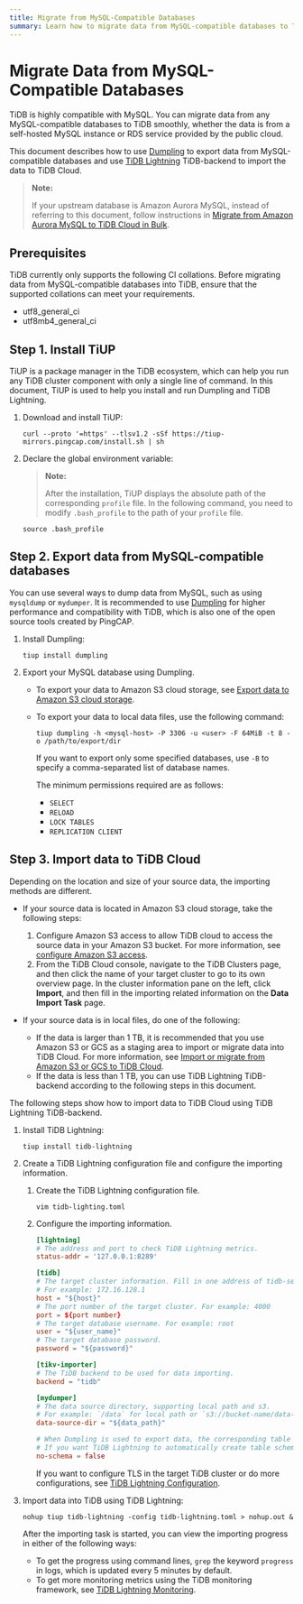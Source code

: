 ```yaml
---
title: Migrate from MySQL-Compatible Databases
summary: Learn how to migrate data from MySQL-compatible databases to TiDB Cloud using the Dumpling and TiDB Lightning tools.
---
```


# Migrate Data from MySQL-Compatible Databases

TiDB is highly compatible with MySQL. You can migrate data from any MySQL-compatible databases to TiDB smoothly, whether the data is from a self-hosted MySQL instance or RDS service provided by the public cloud.

This document describes how to use [Dumpling](https://docs.pingcap.com/tidb/stable/dumpling-overview) to export data from MySQL-compatible databases and use [TiDB Lightning](https://docs.pingcap.com/tidb/stable/tidb-lightning-overview) TiDB-backend to import the data to TiDB Cloud. 

> **Note:**
>
> If your upstream database is Amazon Aurora MySQL, instead of referring to this document, follow instructions in [Migrate from Amazon Aurora MySQL to TiDB Cloud in Bulk](/tidb-cloud/migrate-from-aurora-bulk-import.md).

## Prerequisites

TiDB currently only supports the following CI collations. Before migrating data from MySQL-compatible databases into TiDB, ensure that the supported collations can meet your requirements.

- utf8_general_ci
- utf8mb4_general_ci

## Step 1. Install TiUP

TiUP is a package manager in the TiDB ecosystem, which can help you run any TiDB cluster component with only a single line of command. In this document, TiUP is used to help you install and run Dumpling and TiDB Lightning.

1. Download and install TiUP:

    
    ```shell
    curl --proto '=https' --tlsv1.2 -sSf https://tiup-mirrors.pingcap.com/install.sh | sh
    ```

2. Declare the global environment variable:

    > **Note:**
    >
    > After the installation, TiUP displays the absolute path of the corresponding `profile` file. In the following command, you need to modify `.bash_profile` to the path of your `profile` file.

    
    ```shell
    source .bash_profile
    ```

## Step 2. Export data from MySQL-compatible databases

You can use several ways to dump data from MySQL, such as using `mysqldump` or `mydumper`. It is recommended to use [Dumpling](https://docs.pingcap.com/tidb/stable/dumpling-overview) for higher performance and compatibility with TiDB, which is also one of the open source tools created by PingCAP.

1. Install Dumpling:

    
    ```shell
    tiup install dumpling
    ```

2. Export your MySQL database using Dumpling.

    - To export your data to Amazon S3 cloud storage, see [Export data to Amazon S3 cloud storage](https://docs.pingcap.com/tidb/stable/dumpling-overview#export-data-to-amazon-s3-cloud-storage). 
    - To export your data to local data files, use the following command:

        
        ```shell
        tiup dumpling -h <mysql-host> -P 3306 -u <user> -F 64MiB -t 8 -o /path/to/export/dir
        ```

        If you want to export only some specified databases, use `-B` to specify a comma-separated list of database names.

        The minimum permissions required are as follows:

        - `SELECT`
        - `RELOAD`
        - `LOCK TABLES`
        - `REPLICATION CLIENT`

## Step 3. Import data to TiDB Cloud

Depending on the location and size of your source data, the importing methods are different.  

- If your source data is located in Amazon S3 cloud storage, take the following steps:

    1. Configure Amazon S3 access to allow TiDB cloud to access the source data in your Amazon S3 bucket. For more information, see [configure Amazon S3 access](/tidb-cloud/migrate-from-amazon-s3-or-gcs.md#step-2-configure-amazon-s3-access). 
    2. From the TiDB Cloud console, navigate to the TiDB Clusters page, and then click the name of your target cluster to go to its own overview page. In the cluster information pane on the left, click **Import**, and then fill in the importing related information on the **Data Import Task** page.

- If your source data is in local files, do one of the following:

    - If the data is larger than 1 TB, it is recommended that you use Amazon S3 or GCS as a staging area to import or migrate data into TiDB Cloud. For more information, see [Import or migrate from Amazon S3 or GCS to TiDB Cloud](/tidb-cloud/migrate-from-amazon-s3-or-gcs.md). 
    - If the data is less than 1 TB, you can use TiDB Lightning TiDB-backend according to the following steps in this document. 

The following steps show how to import data to TiDB Cloud using TiDB Lightning TiDB-backend.

1. Install TiDB Lightning:

    
    ```shell
    tiup install tidb-lightning
    ```

2. Create a TiDB Lightning configuration file and configure the importing information. 

    1. Create the TiDB Lightning configuration file. 

        
        ```shell
        vim tidb-lighting.toml
        ```

    2. Configure the importing information.       

        
        ```toml
        [lightning] 
        # The address and port to check TiDB Lightning metrics.
        status-addr = '127.0.0.1:8289'

        [tidb]
        # The target cluster information. Fill in one address of tidb-server. 
        # For example: 172.16.128.1
        host = "${host}" 
        # The port number of the target cluster. For example: 4000
        port = ${port number}
        # The target database username. For example: root
        user = "${user_name}" 
        # The target database password. 
        password = "${password}" 

        [tikv-importer]
        # The TiDB backend to be used for data importing. 
        backend = "tidb"

        [mydumper]
        # The data source directory, supporting local path and s3.
        # For example: `/data` for local path or `s3://bucket-name/data-path` for s3
        data-source-dir = "${data_path}"  

        # When Dumpling is used to export data, the corresponding table schemas are exported too by default. 
        # If you want TiDB Lightning to automatically create table schemas in TiDB Cloud according to the exported schemas, set no-schema to false. 
        no-schema = false
        ```

       If you want to configure TLS in the target TiDB cluster or do more configurations, see [TiDB Lightning Configuration](https://docs.pingcap.com/tidb/stable/tidb-lightning-configuration).

3. Import data into TiDB using TiDB Lightning:

    
    ```shell
    nohup tiup tidb-lightning -config tidb-lightning.toml > nohup.out &
    ```

    After the importing task is started, you can view the importing progress in either of the following ways:

    - To get the progress using command lines, `grep` the keyword `progress` in logs, which is updated every 5 minutes by default.
    - To get more monitoring metrics using the TiDB monitoring framework, see [TiDB Lightning Monitoring](https://docs.pingcap.com/tidb/stable/monitor-tidb-lightning).